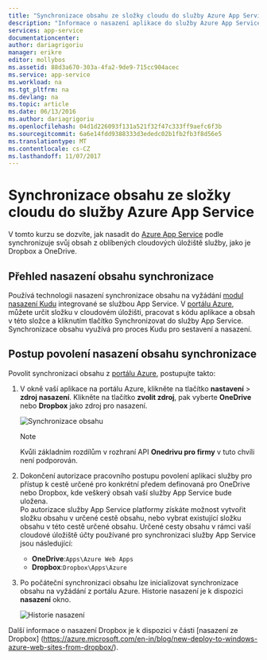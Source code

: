 ```yaml
---
title: "Synchronizace obsahu ze složky cloudu do služby Azure App Service"
description: "Informace o nasazení aplikace do služby Azure App Service prostřednictvím synchronizace obsahu ze složky cloudu."
services: app-service
documentationcenter: 
author: dariagrigoriu
manager: erikre
editor: mollybos
ms.assetid: 88d3a670-303a-4fa2-9de9-715cc904acec
ms.service: app-service
ms.workload: na
ms.tgt_pltfrm: na
ms.devlang: na
ms.topic: article
ms.date: 06/13/2016
ms.author: dariagrigoriu
ms.openlocfilehash: 04d1d226093f131a521f32f47c333ff9aefc6f3b
ms.sourcegitcommit: 6a6e14fdd9388333d3ededc02b1fb2fb3f8d56e5
ms.translationtype: MT
ms.contentlocale: cs-CZ
ms.lasthandoff: 11/07/2017
---
```

# <a name="sync-content-from-a-cloud-folder-to-azure-app-service"></a>Synchronizace obsahu ze složky cloudu do služby Azure App Service
V tomto kurzu se dozvíte, jak nasadit do [Azure App Service](http://go.microsoft.com/fwlink/?LinkId=529714) podle synchronizuje svůj obsah z oblíbených cloudových úložiště služby, jako je Dropbox a OneDrive. 

## <a name="overview"></a>Přehled nasazení obsahu synchronizace
Používá technologii nasazení synchronizace obsahu na vyžádání [modul nasazení Kudu](https://github.com/projectkudu/kudu/wiki) integrované se službou App Service. V [portálu Azure](https://portal.azure.com), můžete určit složku v cloudovém úložišti, pracovat s kódu aplikace a obsah v této složce a kliknutím tlačítko Synchronizovat do služby App Service. Synchronizace obsahu využívá pro proces Kudu pro sestavení a nasazení. 

## <a name="contentsync"></a>Postup povolení nasazení obsahu synchronizace
Povolit synchronizaci obsahu z [portálu Azure](https://portal.azure.com), postupujte takto:

1. V okně vaší aplikace na portálu Azure, klikněte na tlačítko **nastavení** > **zdroj nasazení**. Klikněte na tlačítko **zvolit zdroj**, pak vyberte **OneDrive** nebo **Dropbox** jako zdroj pro nasazení. 
   
    ![Synchronizace obsahu](./media/app-service-deploy-content-sync/deployment_source.png)
   
   > [!NOTE]
   > Kvůli základním rozdílům v rozhraní API **Onedrivu pro firmy** v tuto chvíli není podporován. 
   > 
   > 
2. Dokončení autorizace pracovního postupu povolení aplikaci služby pro přístup k cestě určené pro konkrétní předem definovaná pro OneDrive nebo Dropbox, kde veškerý obsah vaší služby App Service bude uložena.  
    Po autorizace služby App Service platformy získáte možnost vytvořit složku obsahu v určené cestě obsahu, nebo vybrat existující složku obsahu v této cestě určené obsahu. Určené cesty obsahu v rámci vaší cloudové úložiště účty používané pro synchronizaci služby App Service jsou následující:  
   
   * **OneDrive**:`Apps\Azure Web Apps` 
   * **Dropbox**:`Dropbox\Apps\Azure`
3. Po počáteční synchronizaci obsahu lze inicializovat synchronizace obsahu na vyžádání z portálu Azure. Historie nasazení je k dispozici **nasazení** okno.
   
    ![Historie nasazení](./media/app-service-deploy-content-sync/onedrive_sync.png)

Další informace o nasazení Dropbox je k dispozici v části [nasazení ze Dropbox] (https://azure.microsoft.com/en-in/blog/new-deploy-to-windows-azure-web-sites-from-dropbox/).

